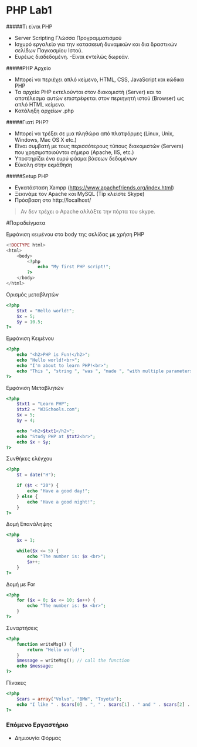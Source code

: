PHP Lab1
===========


#####Τι είναι PHP

  - Server Scripting Γλώσσα Προγραμματισμού
  - Ισχυρό εργαλείο για την κατασκευή δυναμικών και δια δραστικών σελίδων Παγκοσμίου Ιστού.
  - Ευρέως διαδεδομένη.
  -Είναι εντελώς δωρεάν.

#####PHP Αρχείο

- Μπορεί να περιέχει απλό κείμενο, HTML, CSS, JavaScript και κώδικα PHP
- Τα αρχεία PHP εκτελούνται στον διακομιστή (Server) και το αποτέλεσμα αυτών επιστρέφεται στον περιηγητή ιστού (Browser) ως απλό HTML κείμενο.
- Κατάληξη αρχείων  .php

#####Γιατί PHP?

- Μπορεί να τρέξει σε μια πληθώρα από πλατφόρμες (Linux, Unix, Windows, Mac OS X etc.)
- Είναι συμβατή με τους περισσότερους τύπους διακομιστών (Servers) που χρησιμοποιούνται σήμερα (Apache, IIS, etc.)
- Υποστηρίζει ένα ευρύ φάσμα βάσεων δεδομένων
- Εύκολη στην εκμάθηση 

#####Setup PHP

- Εγκατάσταση Xampp (https://www.apachefriends.org/index.html)
- Ξεκινάμε τον Apache και MySQL (Tip κλείστε Skype)
- Πρόσβαση στο http://localhost/


> Αν δεν τρέχει ο Apache αλλάξτε την πόρτα του skype.


#Παραδείγματα

 Εμφάνιση κειμένου στο body της σελίδας με χρήση  PHP



```php
<!DOCTYPE html>
<html>
    <body>
        <?php
            echo "My first PHP script!";
        ?>
    </body>
</html> 
```

 Ορισμός μεταβλητών



```php
<?php
    $txt = "Hello world!";
    $x = 5;
    $y = 10.5;
?>
```

Εμφάνιση Κειμένου



```php
<?php
    echo "<h2>PHP is Fun!</h2>";
    echo "Hello world!<br>";
    echo "I'm about to learn PHP!<br>";
    echo "This ", "string ", "was ", "made ", "with multiple parameters.";
?> 
```
Εμφάνιση Μεταβλητών



```php
<?php
    $txt1 = "Learn PHP";
    $txt2 = "W3Schools.com";
    $x = 5;
    $y = 4;

    echo "<h2>$txt1</h2>";
    echo "Study PHP at $txt2<br>";
    echo $x + $y;
?> 
```

Συνθήκες ελέγχου

```php
<?php
    $t = date("H");

    if ($t < "20") {
        echo "Have a good day!";
    } else {
        echo "Have a good night!";
    }
?>  
```

Δομή Επανάληψης
```php
<?php
    $x = 1;

    while($x <= 5) {
        echo "The number is: $x <br>";
        $x++;
    }
?> 
```

Δομή με For

```php
<?php
    for ($x = 0; $x <= 10; $x++) {
        echo "The number is: $x <br>";
    }
?> 
```

Συναρτήσεις 

```php
<?php
    function writeMsg() {
        return "Hello world!";
    }
    $message = writeMsg(); // call the function
    echo $message;
?>
```
Πίνακες

```php
<?php
    $cars = array("Volvo", "BMW", "Toyota");
    echo "I like " . $cars[0] . ", " . $cars[1] . " and " . $cars[2] . ".";
?> 
```
### Επόμενο Εργαστήριο

 - Δημιουγία Φόρμας
